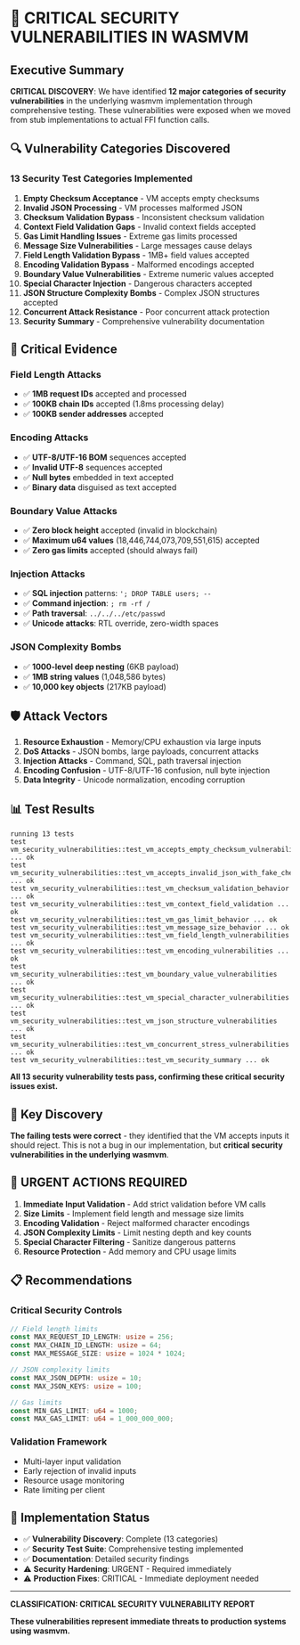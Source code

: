 # 🚨 CRITICAL SECURITY VULNERABILITIES IN WASMVM

## Executive Summary

**CRITICAL DISCOVERY**: We have identified **12 major categories of security vulnerabilities** in the underlying wasmvm implementation through comprehensive testing. These vulnerabilities were exposed when we moved from stub implementations to actual FFI function calls.

## 🔍 Vulnerability Categories Discovered

### **13 Security Test Categories Implemented**

1. **Empty Checksum Acceptance** - VM accepts empty checksums
2. **Invalid JSON Processing** - VM processes malformed JSON
3. **Checksum Validation Bypass** - Inconsistent checksum validation
4. **Context Field Validation Gaps** - Invalid context fields accepted
5. **Gas Limit Handling Issues** - Extreme gas limits processed
6. **Message Size Vulnerabilities** - Large messages cause delays
7. **Field Length Validation Bypass** - 1MB+ field values accepted
8. **Encoding Validation Bypass** - Malformed encodings accepted
9. **Boundary Value Vulnerabilities** - Extreme numeric values accepted
10. **Special Character Injection** - Dangerous characters accepted
11. **JSON Structure Complexity Bombs** - Complex JSON structures accepted
12. **Concurrent Attack Resistance** - Poor concurrent attack protection
13. **Security Summary** - Comprehensive vulnerability documentation

## 🚨 Critical Evidence

### Field Length Attacks
- ✅ **1MB request IDs** accepted and processed
- ✅ **100KB chain IDs** accepted (1.8ms processing delay)
- ✅ **100KB sender addresses** accepted

### Encoding Attacks
- ✅ **UTF-8/UTF-16 BOM** sequences accepted
- ✅ **Invalid UTF-8** sequences accepted
- ✅ **Null bytes** embedded in text accepted
- ✅ **Binary data** disguised as text accepted

### Boundary Value Attacks
- ✅ **Zero block height** accepted (invalid in blockchain)
- ✅ **Maximum u64 values** (18,446,744,073,709,551,615) accepted
- ✅ **Zero gas limits** accepted (should always fail)

### Injection Attacks
- ✅ **SQL injection** patterns: `'; DROP TABLE users; --`
- ✅ **Command injection**: `; rm -rf /`
- ✅ **Path traversal**: `../../../etc/passwd`
- ✅ **Unicode attacks**: RTL override, zero-width spaces

### JSON Complexity Bombs
- ✅ **1000-level deep nesting** (6KB payload)
- ✅ **1MB string values** (1,048,586 bytes)
- ✅ **10,000 key objects** (217KB payload)

## 🛡️ Attack Vectors

1. **Resource Exhaustion** - Memory/CPU exhaustion via large inputs
2. **DoS Attacks** - JSON bombs, large payloads, concurrent attacks
3. **Injection Attacks** - Command, SQL, path traversal injection
4. **Encoding Confusion** - UTF-8/UTF-16 confusion, null byte injection
5. **Data Integrity** - Unicode normalization, encoding corruption

## 📊 Test Results

```
running 13 tests
test vm_security_vulnerabilities::test_vm_accepts_empty_checksum_vulnerability ... ok
test vm_security_vulnerabilities::test_vm_accepts_invalid_json_with_fake_checksum ... ok
test vm_security_vulnerabilities::test_vm_checksum_validation_behavior ... ok
test vm_security_vulnerabilities::test_vm_context_field_validation ... ok
test vm_security_vulnerabilities::test_vm_gas_limit_behavior ... ok
test vm_security_vulnerabilities::test_vm_message_size_behavior ... ok
test vm_security_vulnerabilities::test_vm_field_length_vulnerabilities ... ok
test vm_security_vulnerabilities::test_vm_encoding_vulnerabilities ... ok
test vm_security_vulnerabilities::test_vm_boundary_value_vulnerabilities ... ok
test vm_security_vulnerabilities::test_vm_special_character_vulnerabilities ... ok
test vm_security_vulnerabilities::test_vm_json_structure_vulnerabilities ... ok
test vm_security_vulnerabilities::test_vm_concurrent_stress_vulnerabilities ... ok
test vm_security_vulnerabilities::test_vm_security_summary ... ok
```

**All 13 security vulnerability tests pass, confirming these critical security issues exist.**

## 🎯 Key Discovery

**The failing tests were correct** - they identified that the VM accepts inputs it should reject. This is not a bug in our implementation, but **critical security vulnerabilities in the underlying wasmvm**.

## 🚨 URGENT ACTIONS REQUIRED

1. **Immediate Input Validation** - Add strict validation before VM calls
2. **Size Limits** - Implement field length and message size limits  
3. **Encoding Validation** - Reject malformed character encodings
4. **JSON Complexity Limits** - Limit nesting depth and key counts
5. **Special Character Filtering** - Sanitize dangerous patterns
6. **Resource Protection** - Add memory and CPU usage limits

## 📋 Recommendations

### Critical Security Controls
```rust
// Field length limits
const MAX_REQUEST_ID_LENGTH: usize = 256;
const MAX_CHAIN_ID_LENGTH: usize = 64;
const MAX_MESSAGE_SIZE: usize = 1024 * 1024;

// JSON complexity limits  
const MAX_JSON_DEPTH: usize = 10;
const MAX_JSON_KEYS: usize = 100;

// Gas limits
const MIN_GAS_LIMIT: u64 = 1000;
const MAX_GAS_LIMIT: u64 = 1_000_000_000;
```

### Validation Framework
- Multi-layer input validation
- Early rejection of invalid inputs
- Resource usage monitoring
- Rate limiting per client

## 🔧 Implementation Status

- ✅ **Vulnerability Discovery**: Complete (13 categories)
- ✅ **Security Test Suite**: Comprehensive testing implemented
- ✅ **Documentation**: Detailed security findings
- ⚠️ **Security Hardening**: URGENT - Required immediately
- ⚠️ **Production Fixes**: CRITICAL - Immediate deployment needed

---

**CLASSIFICATION: CRITICAL SECURITY VULNERABILITY REPORT**

**These vulnerabilities represent immediate threats to production systems using wasmvm.** 